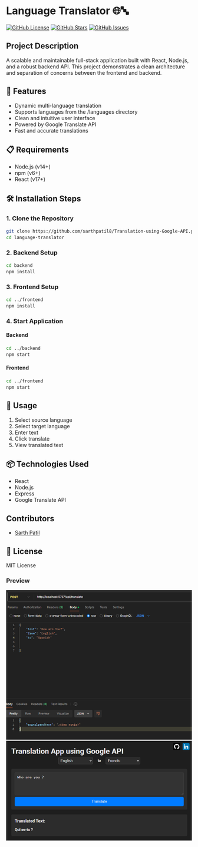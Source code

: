 # Language Translator 🌐🔤

[![GitHub License](https://img.shields.io/github/license/sarthpatil8/Bhashini-language-translator)](https://github.com/sarthpatil8/Bhashini-language-translator/blob/main/LICENSE)
[![GitHub Stars](https://img.shields.io/github/stars/sarthpatil8/Bhashini-language-translator)](https://github.com/sarthpatil8/Bhashini-language-translator/stargazers)
[![GitHub Issues](https://img.shields.io/github/issues/sarthpatil8/Bhashini-language-translator)](https://github.com/sarthpatil8/Bhashini-language-translator/issues)

## Project Description
A scalable and maintainable full-stack application built with React, Node.js, and a robust backend API. This project demonstrates a clean architecture and separation of concerns between the frontend and backend.

## 🚀 Features
- Dynamic multi-language translation
- Supports languages from the /languages directory
- Clean and intuitive user interface
- Powered by Google Translate API
- Fast and accurate translations

## 📋 Requirements
- Node.js (v14+)
- npm (v6+)
- React (v17+)

## 🛠 Installation Steps
### 1. Clone the Repository
```bash
git clone https://github.com/sarthpatil8/Translation-using-Google-API.git
cd language-translator
```

### 2. Backend Setup
```bash
cd backend
npm install
```

### 3. Frontend Setup
```bash
cd ../frontend
npm install
```

### 4. Start Application
#### Backend
```bash
cd ../backend
npm start
```

#### Frontend
```bash
cd ../frontend
npm start
```


## 🌈 Usage
1. Select source language
2. Select target language
3. Enter text
4. Click translate
5. View translated text

## 📦 Technologies Used
- React
- Node.js
- Express
- Google Translate API

## Contributors
* [Sarth Patil](https://github.com/sarthpatil8)

## 📄 License
MIT License

### Preview
![alt text](/frontend/src/images/preview.png)
![alt text](/frontend/src/images/preview2.png)